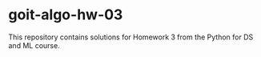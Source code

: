 # goit-algo-hw-03
This repository contains solutions for Homework 3 from the Python for DS and ML course.
